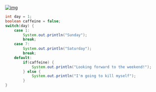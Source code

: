 [![img](https://www.codewars.com/users/Readf0x/badges/micro)](https://www.codewars.com/users/Readf0x)

```java
int day = 1;
boolean caffeine = false;
switch(day) {
    case 1:
        System.out.println("Sunday");
        break;
    case 7:
        System.out.println("Saturday");
        break;
    default:
        if(caffeine) {
            System.out.println("Looking forward to the weekend!");
        } else {
            System.out.println("I'm going to kill myself");
        }
}

```
